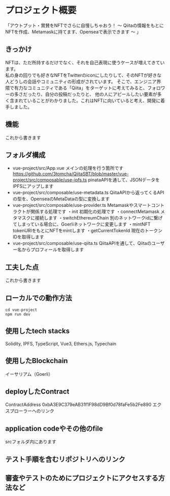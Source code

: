 # プロジェクト概要
「アウトプット・賞賛をNFTでさらに自慢しちゃおう！ 〜 Qiitaの情報をもとにNFTを作成、Metamaskに持てます、Openseaで表示できます 〜 」

## きっかけ
NFTは、ただ所持するだけでなく、それを自己表現に使うケースが増えてきています。  
私の身の回りでも好きなNFTをTwitterのiconにしたりして、そのNFTが好きな人どうしの会話やコミュニティの形成がされています。
そこで、エンジニア界隈で有力なコミュニティである「Qiita」をターゲットに考えてみると、フォロワーの多さだったり、自分の投稿だったりと、
他の人にアピールしたい要素が多く含まれていることがわかりました。これはNFTに向いていると考え、開発に着手しました。

## 機能
これから書きます

## フォルダ構成
- vue-project/src/App.vue
メインの処理を行う箇所です
https://github.com/3tomcha/QiitaSBT/blob/master/vue-project/src/composable/use-ipfs.ts
pinataAPIを通して、JSONデータをIPFSにアップします
- vue-project/src/composable/use-metadata.ts
QiitaAPIから返ってくるAPIの型を、OpenseaのMetaDataの型に変換します
- vue-project/src/composable/use-provider.ts 
Metamaskやスマートコントラクトが関係する処理です
・init 
初期化の処理です
・connectMetamask
メタマスクに接続します
・switchEthereumChain
別のネットワークidに繋げてしまっている場合に、Goerliネットワークに変更します
・mintNFT
tokenURIをもとにNFTをmintします
・getCurrentTokenId
現在のトークンIDを取得します
- vue-project/src/composable/use-qiita.ts 
QiitaAPIを通して、Qiitaのユーザー名からプロフィールを取得します

## 工夫した点
これから書きます

## ローカルでの動作方法
```shell
cd vue-project
npm run dev
```


## 使用したtech stacks
Solidity, IPFS, TypeScript, Vue3, Ethers.js, Typechain

## 使用したBlockchain
イーサリアム（Goerli）

## deployしたContract
ContractAddress
0xbA3E9C379eAB31f1F98dD9Bf0d78faFe5b2Fe890
エクスプローラーへのリンク

## application codeやその他のfile
srcフォルダ内にあります

## テスト手順を含むリポジトリへのリンク

## 審査やテストのためにプロジェクトにアクセスする方法など
